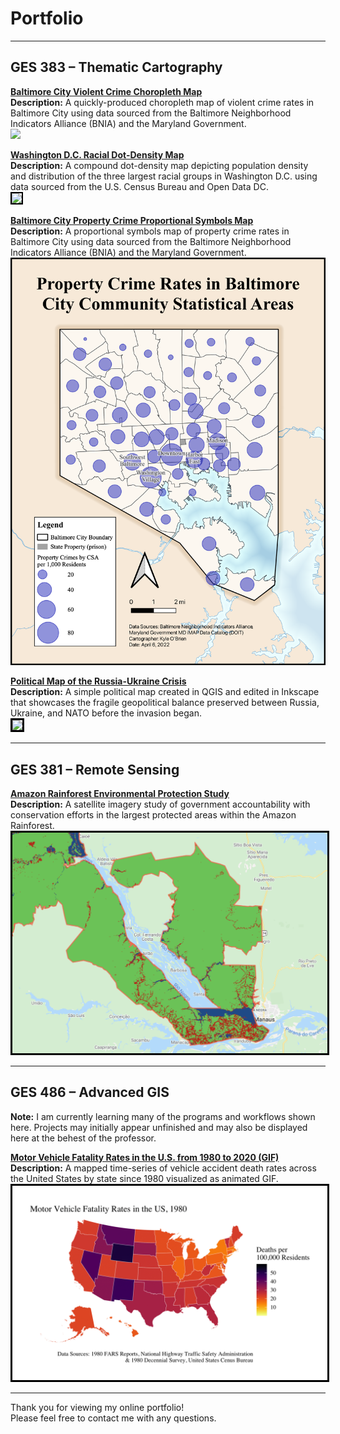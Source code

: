 
# Portfolio

---

## GES  383 – Thematic Cartography 

**[Baltimore City Violent Crime Choropleth Map](/Project383.2/index)** <br>
**Description:** A quickly-produced choropleth map of violent crime rates in Baltimore City using data sourced from the Baltimore Neighborhood Indicators Alliance (BNIA) and the Maryland Government. <br>
[<img src="Project383.2/Lab3ges383.svg?raw=true"/>](/Project383.2/index)

**[Washington D.C. Racial Dot-Density Map](/Project383.3/index)** <br>
**Description:** A compound dot-density map depicting population density and distribution of the three largest racial groups in Washington D.C. using data sourced from the U.S. Census Bureau and Open Data DC. <br>
[<img style="border:2px solid black;" src="Project383.3/ges383.3.png?raw=true"/>](/Project383.3/index)

**[Baltimore City Property Crime Proportional Symbols Map](/Project383.4/index)** <br>
**Description:** A proportional symbols map of property crime rates in Baltimore City using data sourced from the Baltimore Neighborhood Indicators Alliance (BNIA) and the Maryland Government. <br>
[<img src="Project383.4/Labwk10ges383.1.png?raw=true"/>](/Project383.4/index)

**[Political Map of the Russia-Ukraine Crisis](/Project383/index)** <br>
**Description:** A simple political map created in QGIS and edited in Inkscape that showcases the fragile geopolitical balance preserved between Russia, Ukraine, and NATO before the invasion began. <br>
[<img style="border:3px solid black;" src="Project383/ukrainerussiaMAP.svg?raw=true"/>](/Project383/index)

---

## GES  381 – Remote Sensing

**[Amazon Rainforest Environmental Protection Study](/Project381/index)** <br>
**Description:** A satellite imagery study of government accountability with conservation efforts in the largest protected areas within the Amazon Rainforest. <br>
[<img style="border:3px solid black;" src="Project381/Screen Shot 2022-02-14 at 11.14.42 PM.png?raw=true"/>](/Project381/index)

---

## GES  486 – Advanced GIS 

**Note:** I am currently learning many of the programs and workflows shown here. Projects may initially appear unfinished and may also be displayed here at the behest of the professor. <br>

**[Motor Vehicle Fatality Rates in the U.S. from 1980 to 2020 (GIF)](/Project486.3/index)** <br>
**Description:** A mapped time-series of vehicle accident death rates across the United States by state since 1980 visualized as animated GIF. <br>
[<img style="border:3px solid black;" src="Project486.3/P1MotorDeaths.gif?raw=true"/>](/Project486.3/index)

---

Thank you for viewing my online portfolio! <br>
Please feel free to contact me with any questions.
